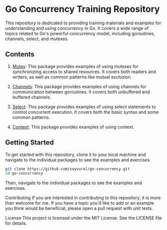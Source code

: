 # Go Concurrency Training Repository

This repository is dedicated to providing training materials and examples for understanding and using concurrency in Go. It covers a wide range of topics related to Go's powerful concurrency model, including goroutines, channels, select, and mutexes.

## Contents

1. [Mutex](./mutex_examples): This package provides examples of using mutexes for synchronizing access to shared resources. It covers both readers and writers, as well as common patterns like mutual exclusion.

2. [Channels](./channel_examples): This package provides examples of using channels for communication between goroutines. It covers both unbuffered and buffered channels.

3. [Select](./select_examples): This package provides examples of using select statements to control concurrent execution. It covers both the basic syntax and some common patterns.
   
4. [Context](./context_examples): This package provides examples of using context. 

## Getting Started

To get started with this repository, clone it to your local machine and navigate to the individual packages to see the examples and exercises.

```bash
git clone https://github.com/soyvural/go-concurrency.git
cd go-concurrency
```

Then, navigate to the individual packages to see the examples and exercises.

Contributing
If you are interested in contributing to this repository, it is more than welcome for me. If you have a topic you'd like to add or an example you think would be beneficial, please open a pull request with unit tests.

License
This project is licensed under the MIT License. See the LICENSE file for details.
